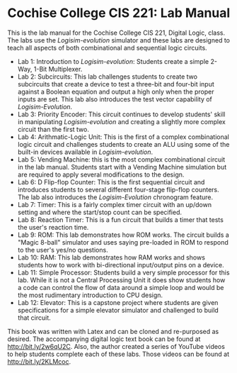 # Cochise College CIS 221: Lab Manual

This is the lab manual for the Cochise College CIS 221, Digital Logic, class. The labs use the *Logisim-evolution* simulator and these labs are designed to teach all aspects of both combinational and sequential logic circuits.

* Lab 1: Introduction to *Logisim-evolution*: Students create a simple 2-Way, 1-Bit Multiplexer.
* Lab 2: Subcircuits: This lab challenges students to create two subcircuits that create a device to test a three-bit and four-bit input against a Boolean equation and output a high only when the proper inputs are set. This lab also introduces the test vector capability of *Logisim-Evolution*.
* Lab 3: Priority Encoder: This circuit continues to develop students' skill in manipulating *Logisim-evolution* and creating a slightly more complex circuit than the first two.
* Lab 4: Arithmatic-Logic Unit: This is the first of a complex combinational logic circuit and challenges students to create an ALU using some of the built-in devices available in *Logisim-evolution*.
* Lab 5: Vending Machine: this is the most complex combinational circuit in the lab manual. Students start with a Vending Machine simulation but are required to apply several modifications to the design.
* Lab 6: D Flip-flop Counter: This is the first sequential circuit and introduces students to several different four-stage flip-flop counters. The lab also introduces the *Logisim-Evolution* chronogram feature.
* Lab 7: Timer: This is a fairly complex timer circuit with an up/down setting and where the start/stop count can be specified.
* Lab 8: Reaction Timer: This is a fun circuit that builds a timer that tests the user's reaction time.
* Lab 9: ROM: This lab demonstrates how ROM works. The circuit builds a "Magic 8-ball" simulator and uses saying pre-loaded in ROM to respond to the user's yes/no questions.
* Lab 10: RAM: This lab demonstrates how RAM works and shows students how to work with bi-directional input/output pins on a device.
* Lab 11: Simple Processor: Students build a very simple processor for this lab. While it is not a Central Processing Unit it does show students how a code can control the flow of data around a simple loop and would be the most rudimentary introduction to CPU design.
* Lab 12: Elevator: This is a capstone project where students are given specifications for a simple elevator simulator and challenged to build that circuit.

This book was written with Latex and can be cloned and re-purposed as desired. The accompanying digital logic text book can be found at  http://bit.ly/2w6qU2C. Also, the author created a series of YouTube videos to help students complete each of these labs. Those videos can be found at http://bit.ly/2KLMcoc.